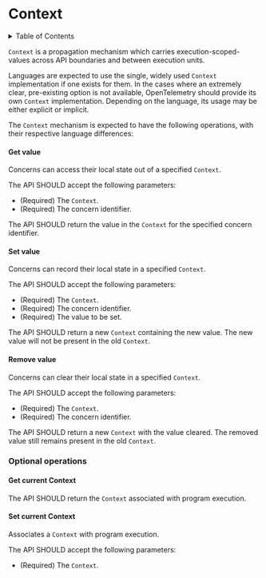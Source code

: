 # Context

<details>
<summary>
Table of Contents
</summary>

- [Get value](#get-value)
- [Set value](#set-value)
- [Remove value](#remove-value)
- [Optional operations](#optional-operations)
    - [Get current Context](#get-current-context)
    - [Set current Context](#set-current-context)

</details>

`Context` is a propagation mechanism which carries execution-scoped-values
across API boundaries and between execution units.

Languages are expected to use the single, widely used `Context` implementation
if one exists for them. In the cases where an extremely clear, pre-existing
option is not available, OpenTelemetry should provide its own `Context`
implementation. Depending on the language, its usage may be either explicit
or implicit.

The `Context` mechanism is expected to have the following operations, with their
respective language differences:

#### Get value

Concerns can access their local state out of a specified `Context`.

The API SHOULD accept the following parameters:

- (Required) The `Context`.
- (Required) The concern identifier.

The API SHOULD return the value in the `Context` for the specified concern
identifier.

#### Set value

Concerns can record their local state in a specified `Context`.

The API SHOULD accept the following parameters:

- (Required) The `Context`.
- (Required) The concern identifier.
- (Required) The value to be set.

The API SHOULD return a new `Context` containing the new value.
The new value will not be present in the old `Context`.

#### Remove value

Concerns can clear their local state in a specified `Context`.

The API SHOULD accept the following parameters:

- (Required) The `Context`.
- (Required) The concern identifier.

The API SHOULD return a new `Context` with the value cleared.
The removed value still remains present in the old `Context`.

### Optional operations

#### Get current Context

The API SHOULD return the `Context` associated with program execution.

#### Set current Context

Associates a `Context` with program execution.

The API SHOULD accept the following parameters:

- (Required) The `Context`.
